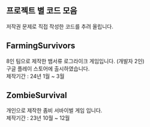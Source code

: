 ## 프로젝트 별 코드 모음
저작권 문제로 직접 작성한 코드를 추려 올립니다.

## FarmingSurvivors

8인 팀으로 제작한 뱀서류 로그라이크 게임입니다. (개발자 2인)  
구글 플레이 스토어에 출시하였습니다.  
제작기간 : 24년 1월 ~ 3월  

## ZombieSurvival

개인으로 제작한 좀비 서바이벌 게임 입니다.  
제작기간 : 23년 10월 ~ 12월
